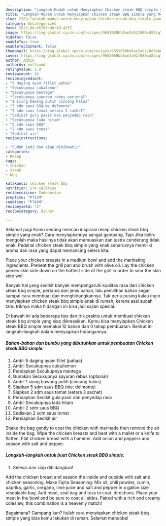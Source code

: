 ```yaml
---
description: "Langkah Mudah untuk Menyiapkan Chicken steak BBQ simple yang Menggugah Selera, Buat Buka Puasa Lezat"
title: "Langkah Mudah untuk Menyiapkan Chicken steak BBQ simple yang Menggugah Selera, Buat Buka Puasa Lezat"
slug: 2189-langkah-mudah-untuk-menyiapkan-chicken-steak-bbq-simple-yang-menggugah-selera-buat-buka-puasa-lezat
category: Uncategorized
date: 2022-08-06T03:40:49.425Z
image: https://img-global.cpcdn.com/recipes/9651089bb8ae2a92/680x482cq70/chicken-steak-bbq-simple-foto-resep-utama.jpg
hideToc: false
enableToc: true
enableTocContent: false
thumbnail: https://img-global.cpcdn.com/recipes/9651089bb8ae2a92/680x482cq70/chicken-steak-bbq-simple-foto-resep-utama.jpg
cover: https://img-global.cpcdn.com/recipes/9651089bb8ae2a92/680x482cq70/chicken-steak-bbq-simple-foto-resep-utama.jpg
author: Admin
authorAv: notfound
ratingvalue: 3.9
reviewcount: 10
recipeingredient:
- "5 daging ayam fillet pahaa"
- "Secukupnya cukalemon"
- "Secukupnya mentega"
- "Secukupnya sayuran rebus optional"
- "1 siung bawang putih cincang halus"
- "5 sdm saus BBQ me delmonte"
- "2 sdm saus tomat setara 3 sachet"
- "Sedikit gula pasir dan penyedap rasa"
- "Secukupnya lada hitam"
- "2 sdm saus BBQ"
- "2 sdm saus tomat"
- "Sedikit air"
recipeinstructions:

- "Sudah jadi dan siap dinikmati!"
categories:
- Resep
tags:
- chicken
- steak
- bbq

katakunci: chicken steak bbq 
nutrition: 274 calories
recipecuisine: Indonesian
preptime: "PT12M"
cooktime: "PT48M"
recipeyield: "2"
recipecategory: Dinner

---
```



Selamat pagi Kamu sedang mencari inspirasi resep chicken steak bbq simple yang enak? Cara menyiapkannya sangat gampang. Tapi Jika keliru mengolah maka hasilnya tidak akan memuaskan dan justru cenderung tidak enak. Padahal chicken steak bbq simple yang enak seharusnya memiliki aroma dan rasa yang dapat memancing selera kita.


Place your chicken breasts in a medium bowl and add the marinating ingredients. Preheat the grill pan and brush with olive oil. Lay the chicken pieces skin side down on the hottest side of the grill in order to sear the skin side well.

Banyak hal yang sedikit banyak mempengaruhi kualitas rasa dari chicken steak bbq simple, pertama dari jenis bahan, lalu pemilihan bahan segar sampai cara membuat dan menghidangkannya. Tak perlu pusing kalau ingin menyiapkan chicken steak bbq simple enak di rumah, karena asal sudah tahu triknya maka hidangan ini bisa jadi sajian spesial.


Di bawah ini ada beberapa tips dan trik praktis untuk membuat chicken steak bbq simple yang siap dikreasikan. Kamu bisa menyiapkan Chicken steak BBQ simple memakai 12 bahan dan 0 tahap pembuatan. Berikut ini langkah-langkah dalam menyiapkan hidangannya.

<!--inarticleads1-->

##### Bahan-bahan dan bumbu yang dibutuhkan untuk pembuatan Chicken steak BBQ simple:

1. Ambil 5 daging ayam fillet (pahaa)
1. Ambil Secukupnya cuka/lemon
1. Persiapkan Secukupnya mentega
1. Gunakan Secukupnya sayuran rebus (optional)
1. Ambil 1 siung bawang putih (cincang halus)
1. Siapkan 5 sdm saus BBQ (me: delmonte)
1. Siapkan 2 sdm saus tomat (setara 3 sachet)
1. Persiapkan Sedikit gula pasir dan penyedap rasa
1. Ambil Secukupnya lada hitam
1. Ambil 2 sdm saus BBQ
1. Sediakan 2 sdm saus tomat
1. Persiapkan Sedikit air


Shake the bag gently to coat the chicken with marinade then remove the air inside the bag. Wipe the chicken breasts and beat with a mallet or a knife to flatten. Flat chicken breast with a hammer. Add onion and peppers and season with salt and pepper. 

<!--inarticleads2-->

##### Langkah-langkah untuk buat Chicken steak BBQ simple:


1. Selesai dan siap dihidangkan!

Add the chicken breast and season the inside and outside with salt and chicken seasoning. Make Fajita Seasoning: Mix oil, chili powder, cumin, paprika, garlic, oregano, lime juice and salt and pepper in a gallon size resealable bag. Add meat, seal bag and toss to coat. directions. Place your meat in the bowl and be sure to coat all sides. Paired with a rich and creamy coleslaw, this combination is a heavenly match! 

Bagaimana? Gampang kan? Itulah cara menyiapkan chicken steak bbq simple yang bisa kamu lakukan di rumah. Selamat mencoba!
